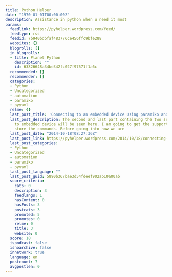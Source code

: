 ```yaml
---
title: Python Helper
date: "1970-01-01T00:00:00Z"
description: Assistance in python when u need it most
params:
  feedlink: https://pyhelper.wordpress.com/feed/
  feedtype: rss
  feedid: 7b940bdbfaf483776ce456ffc9bfe288
  websites: {}
  blogrolls: []
  in_blogrolls:
  - title: Planet Python
    description: ""
    id: 63826648a34be342fc027f97571f1a6c
  recommended: []
  recommender: []
  categories:
  - Python
  - Uncategorized
  - automation
  - paramiko
  - pyyaml
  relme: {}
  last_post_title: 'Connecting to an embedded device Using paramiko and pyyaml #2'
  last_post_description: The second and last part containing the two sections of connecting
    to embedded device will be seen here. I am going to get the support of yaml to
    store the commands. Before going into how we are
  last_post_date: "2014-10-18T08:27:36Z"
  last_post_link: https://pyhelper.wordpress.com/2014/10/18/connecting-to-an-embedded-device-using-paramiko-and-pyyaml-2/
  last_post_categories:
  - Python
  - Uncategorized
  - automation
  - paramiko
  - pyyaml
  last_post_language: ""
  last_post_guid: 5890b367bae3d54fdeef902ab10a00ab
  score_criteria:
    cats: 0
    description: 3
    feedlangs: 1
    hasContent: 0
    hasPosts: 3
    postcats: 3
    promoted: 5
    promotes: 0
    relme: 0
    title: 3
    website: 0
  score: 18
  ispodcast: false
  isnoarchive: false
  innetwork: true
  language: en
  postcount: 7
  avgpostlen: 0
---
```

